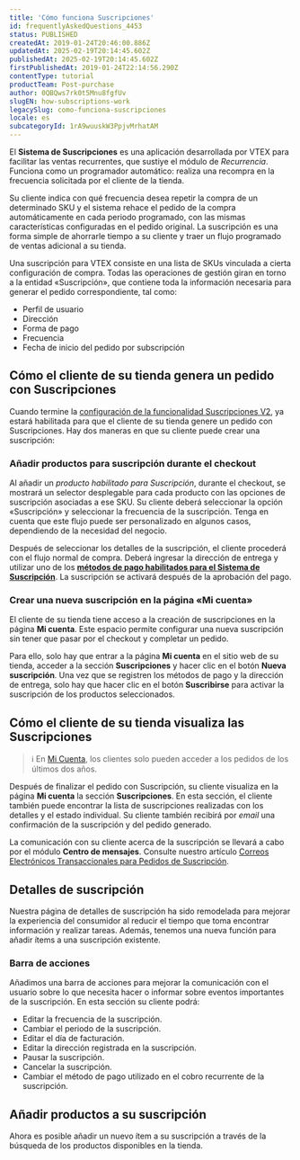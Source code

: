 ```yaml
---
title: 'Cómo funciona Suscripciones'
id: frequentlyAskedQuestions_4453
status: PUBLISHED
createdAt: 2019-01-24T20:46:00.886Z
updatedAt: 2025-02-19T20:14:45.602Z
publishedAt: 2025-02-19T20:14:45.602Z
firstPublishedAt: 2019-01-24T22:14:56.290Z
contentType: tutorial
productTeam: Post-purchase
author: 0QBQws7rk0t5Mnu8fgfUv
slugEN: how-subscriptions-work
legacySlug: como-funciona-suscripciones
locale: es
subcategoryId: 1rA9wuuskW3PpjvMrhatAM
---
```


El **Sistema de Suscripciones** es una aplicación desarrollada por VTEX para facilitar las ventas recurrentes, que sustiye el módulo de *Recurrencia*. Funciona como un programador automático: realiza una recompra en la frecuencia solicitada por el cliente de la tienda. 

Su cliente indica con qué frecuencia desea repetir la compra de un determinado SKU y el sistema rehace el pedido de la compra automáticamente en cada periodo programado, con las mismas características configuradas en el pedido original. La suscripción es una forma simple de ahorrarle tiempo a su cliente y traer un flujo programado de ventas adicional a su tienda. 

Una suscripción para VTEX consiste en una lista de SKUs vinculada a cierta configuración de compra. Todas las operaciones de gestión giran en torno a la entidad «Suscripción», que contiene toda la información necesaria para generar el pedido correspondiente, tal como:

- Perfil de usuario
- Dirección
- Forma de pago
- Frecuencia
- Fecha de inicio del pedido por subscripción

## Cómo el cliente de su tienda genera un pedido con Suscripciones 

Cuando termine la [configuración de la funcionalidad Suscripciones V2](/es/tutorial/como-configurar-suscripciones-v2--1FA9dfE7vJqxBna9Nft5Sj), ya estará habilitada para que el cliente de su tienda genere un pedido con Suscripciones. Hay dos maneras en que su cliente puede crear una suscripción: 

### Añadir productos para suscripción durante el checkout

Al añadir un *producto habilitado para Suscripción*, durante el checkout, se mostrará un selector desplegable para cada producto con las opciones de suscripción asociadas a ese SKU. Su cliente deberá seleccionar la opción «Suscripción» y seleccionar la frecuencia de la suscripción. Tenga en cuenta que este flujo puede ser personalizado en algunos casos, dependiendo de la necesidad del negocio. 

Después de seleccionar los detalles de la suscripción, el cliente procederá con el flujo normal de compra. Deberá ingresar la dirección de entrega y utilizar uno de los [**métodos de pago habilitados para el Sistema de Suscripción**](/es/tutorial/como-configurar-suscripciones-v2--1FA9dfE7vJqxBna9Nft5Sj). La suscripción se activará después de la aprobación del pago.

### Crear una nueva suscripción en la página «Mi cuenta»

El cliente de su tienda tiene acceso a la creación de suscripciones en la página **Mi cuenta**. Este espacio permite configurar una nueva suscripción sin tener que pasar por el checkout y completar un pedido.

Para ello, solo hay que entrar a la página **Mi cuenta** en el sitio web de su tienda, acceder a la sección **Suscripciones** y hacer clic en el botón **Nueva suscripción**. Una vez que se registren los métodos de pago y la dirección de entrega, solo hay que hacer clic en el botón **Suscribirse** para activar la suscripción de los productos seleccionados.

## Cómo el cliente de su tienda visualiza las Suscripciones

> ℹ️ En [Mi Cuenta](/es/tutorial/how-my-account-works--2BQ3GiqhqGJTXsWVuio3Xh), los clientes solo pueden acceder a los pedidos de los últimos dos años.

Después de finalizar el pedido con Suscripción, su cliente visualiza en la página **Mi cuenta** la sección **Suscripciones**. En esta sección, el cliente también puede encontrar la lista de suscripciones realizadas con los detalles y el estado individual. Su cliente también recibirá por *email* una confirmación de la suscripción y del pedido generado.

La comunicación con su cliente acerca de la suscripción se llevará a cabo por el módulo **Centro de mensajes**. Consulte nuestro artículo [Correos Electrónicos Transaccionales para Pedidos de Suscripción](/es/tutorial/e-mails-transacionais-para-pedidos-de-assinatura--2NYHqHMRqZ43Cn6s84ZCB5). 

## Detalles de suscripción

Nuestra página de detalles de suscripción ha sido remodelada para mejorar la experiencia del consumidor al reducir el tiempo que toma encontrar información y realizar tareas. Además, tenemos una nueva función para añadir ítems a una suscripción existente.

### Barra de acciones

Añadimos una barra de acciones para mejorar la comunicación con el usuario sobre lo que necesita hacer o informar sobre eventos importantes de la suscripción. En esta sección su cliente podrá:

- Editar la frecuencia de la suscripción.
- Cambiar el periodo de la suscripción.
- Editar el día de facturación.
- Editar la dirección registrada en la suscripción.
- Pausar la suscripción.
- Cancelar la suscripción.
- Cambiar el método de pago utilizado en el cobro recurrente de la suscripción.

## Añadir productos a su suscripción

Ahora es posible añadir un nuevo ítem a su suscripción a través de la búsqueda de los productos disponibles en la tienda.
